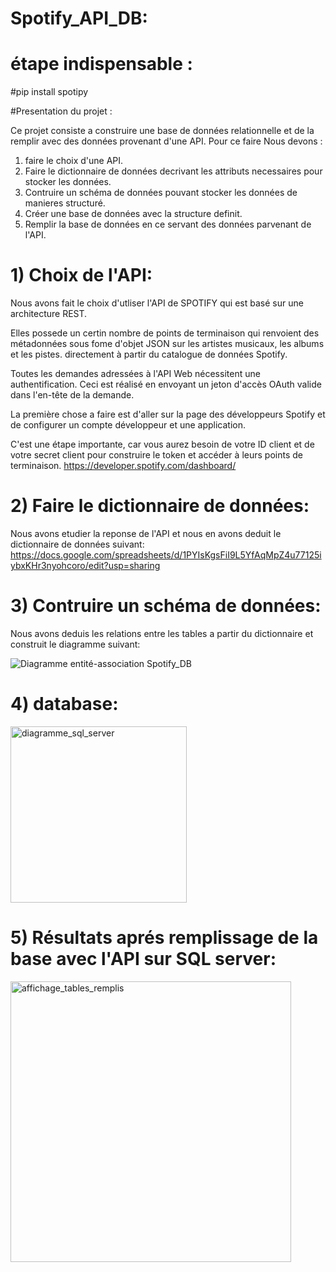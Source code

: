 # Spotify_API_DB:

# étape indispensable :

#pip install spotipy

#Presentation du projet :

  Ce projet consiste a construire une base de données relationnelle et de la remplir avec des données provenant d'une API.
  Pour ce faire Nous devons :
  1) faire le choix d'une API.
  2) Faire le dictionnaire de données decrivant les attributs necessaires pour stocker les données.
  3) Contruire un schéma de données pouvant stocker les données de manieres structuré.
  4) Créer une base de données avec la structure definit.
  5) Remplir la base de données en ce servant des données parvenant de l'API.
  
 # 1) Choix de l'API:
   Nous avons fait le choix d'utliser l'API de SPOTIFY qui est basé sur une architecture REST.
   
   Elles possede un certin nombre de points de terminaison qui renvoient des métadonnées sous fome d'objet JSON sur les artistes musicaux, les albums et les pistes. directement à partir du catalogue de données Spotify.
   
   Toutes les demandes adressées à l'API Web nécessitent une authentification. Ceci est réalisé en envoyant un jeton d'accès OAuth valide dans l'en-tête de la demande.
   
   La première chose a faire est d'aller sur la page des développeurs Spotify et de configurer un compte développeur et une application.
    
   C'est une étape importante, car vous aurez besoin de votre ID client et de votre secret client pour construire le token et accéder à leurs points de terminaison.
   https://developer.spotify.com/dashboard/
 
 # 2) Faire le dictionnaire de données:
  Nous avons etudier la reponse de l'API et nous en avons deduit le dictionnaire de données suivant:
  https://docs.google.com/spreadsheets/d/1PYIsKgsFiI9L5YfAqMpZ4u77125iybxKHr3nyohcoro/edit?usp=sharing
  
# 3) Contruire un schéma de données:
  Nous avons deduis les relations entre les tables a partir du dictionnaire et construit le diagramme suivant: 
  
  ![Diagramme entité-association Spotify_DB](https://user-images.githubusercontent.com/31952379/103778318-5df73100-5032-11eb-8d37-5945933165f8.jpeg)
  
# 4) database:

<img width="282" alt="diagramme_sql_server" src="https://user-images.githubusercontent.com/31952379/103779351-ec1fe700-5033-11eb-980a-1dee6d760492.png">



# 5) Résultats aprés remplissage de la base avec l'API sur SQL server:

<img width="449" alt="affichage_tables_remplis" src="https://user-images.githubusercontent.com/31952379/103779202-b2e77700-5033-11eb-8bbf-b73b6d05765a.png">






  

  

    
   
   
